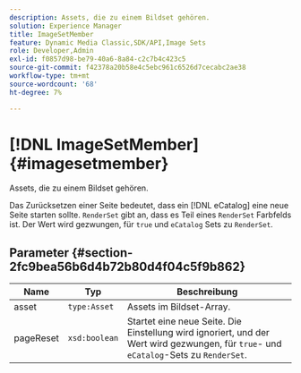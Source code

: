 ```yaml
---
description: Assets, die zu einem Bildset gehören.
solution: Experience Manager
title: ImageSetMember
feature: Dynamic Media Classic,SDK/API,Image Sets
role: Developer,Admin
exl-id: f0857d98-be79-40a6-8a84-c2c7b4c423c5
source-git-commit: f42378a20b58e4c5ebc961c6526d7cecabc2ae38
workflow-type: tm+mt
source-wordcount: '68'
ht-degree: 7%

---
```


# [!DNL ImageSetMember]{#imagesetmember}

Assets, die zu einem Bildset gehören.

Das Zurücksetzen einer Seite bedeutet, dass ein [!DNL eCatalog] eine neue Seite starten sollte. `RenderSet` gibt an, dass es Teil eines `RenderSet` Farbfelds ist. Der Wert wird gezwungen, für `true` und `eCatalog` Sets zu `RenderSet`.

## Parameter {#section-2fc9bea56b6d4b72b80d4f04c5f9b862}

| Name | Typ | Beschreibung |
|---|---|---|
| asset | `type:Asset` | Assets im Bildset-Array. |
| pageReset | `xsd:boolean` | Startet eine neue Seite. Die Einstellung wird ignoriert, und der Wert wird gezwungen, für `true`- und `eCatalog`-Sets zu `RenderSet`. |
